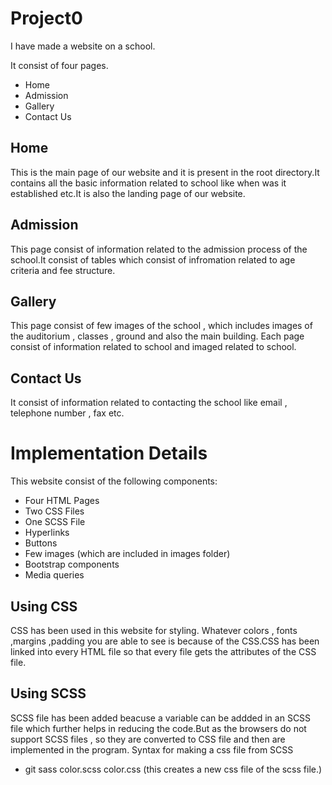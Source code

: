 # Project0
I have made a website on a school.

It consist of four pages. 
- Home
- Admission
- Gallery
- Contact Us

## Home
This is the main page of our website and it is present in the root directory.It contains all the basic information related to school like when was it established etc.It is also the landing page of our website.

## Admission
This page consist of information related to the admission process of the school.It consist of tables which consist of infromation related to age criteria and fee structure.

## Gallery
This page consist of few images of the school , which includes images of the auditorium , classes , ground and also the main building.
Each page consist of information related to school and imaged related to school.

## Contact Us
It consist of information related to contacting the school like email , telephone number , fax etc.

# Implementation Details

This website consist of the following components:
- Four HTML Pages
- Two CSS Files
- One SCSS File
- Hyperlinks
- Buttons
- Few images (which are included in images folder)
- Bootstrap components
- Media queries

## Using CSS
CSS has been used in this website for styling. Whatever colors , fonts ,margins ,padding you are able to see is because of the CSS.CSS has been linked into every HTML file so that every file gets the attributes of the CSS file.

## Using SCSS
SCSS file has been added beacuse a variable can be addded in an SCSS file which further helps in reducing the code.But as the browsers do not support SCSS files , so they are converted to CSS file and then are implemented in the program.
Syntax for making a css file from SCSS
- git sass color.scss color.css (this creates a new css file of the scss file.)


